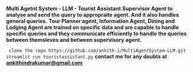 **Multi Agetnt System - LLM - Tourist Assistant**
**Supervisor Agent to analyse and send the query to appropraite agent. And it also handles general queries.**
**Tour Planner agent, Information Agent, Dining and Lodging Agent are trained on specific data and are capable to handle specific queries and they communicate efficiently to handle the queries between themsleves and between supervisory agent.**

``` clone the repo https://github.com/ankith-i/MultiAgentSystem-LLM.git```
```streamlit run touristassistant.py```
**contact me for any doubts at ankithindrakumar@gmail.com**
